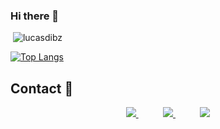 ### Hi there 👋

<!--
**LucasDibz/lucasdibz** is a ✨ _special_ ✨ repository because its `README.md` (this file) appears on your GitHub profile.
Here are some ideas to get you started:

- 🔭 I’m currently working on ...
- 🌱 I’m currently learning ...
- 👯 I’m looking to collaborate on ...
- 🤔 I’m looking for help with ...
- 💬 Ask me about ...
- 📫 How to reach me: ...
- 😄 Pronouns: ...
- ⚡ Fun fact: ...
-->

<p>&nbsp;<img align="justify" src="https://github-readme-stats.vercel.app/api?username=lucasdibz&show_icons=true&locale=en&=true&theme=dark" alt="lucasdibz" /></p>

[![Top Langs](https://github-readme-stats.vercel.app/api/top-langs/?username=lucasdibz&layout=compact&how_icons=true&theme=dark)](https://github.com/anuraghazra/github-readme-stats)

## Contact :iphone:

<p align="center">
    <a href="https://github.com/lucasdibz">
        <img  src="https://img.shields.io/badge/github-%23100000.svg?&style=for-the-badge&logo=github&logoColor=white">
    </a>
    &nbsp;&nbsp;&nbsp;&nbsp;&nbsp;&nbsp;&nbsp;&nbsp;&nbsp;
    <a href="mailto:lucas.f.dib@gmail.com">
        <img src="https://img.shields.io/badge/gmail-D14836?&style=for-the-badge&logo=gmail&logoColor=white&link=mailto:lucas.f.dib@gmail.com">
    </a>
    &nbsp;&nbsp;&nbsp;&nbsp;&nbsp;&nbsp;&nbsp;&nbsp;&nbsp;
    <a href="https://www.linkedin.com/in/lucas-dib/">
        <img src="https://img.shields.io/badge/linkedin-%230077B5.svg?&style=for-the-badge&logo=linkedin&logoColor=white">
    </a>
</p>
